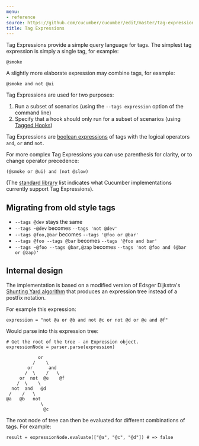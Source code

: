 ```yaml
---
menu:
- reference
source: https://github.com/cucumber/cucumber/edit/master/tag-expressions/README.md
title: Tag Expressions
---
```


Tag Expressions provide a simple query language for tags. The simplest tag expression is
simply a single tag, for example:

    @smoke

A slightly more elaborate expression may combine tags, for example:

    @smoke and not @ui

Tag Expressions are used for two purposes:

1. Run a subset of scenarios (using the `--tags expression` option of the command line)
2. Specify that a hook should only run for a subset of scenarios (using [Tagged Hooks](/cucumber/hooks/#tagged-hooks))

Tag Expressions are [boolean expressions](https://en.wikipedia.org/wiki/Boolean_expression)
of tags with the logical operators `and`, `or` and `not`.

For more complex Tag Expressions you can use parenthesis for clarity, or to change operator precedence:

    (@smoke or @ui) and (not @slow)

(The [standard library](https://github.com/cucumber/cucumber/blob/master/docs/standard-library.adoc#implementations) list indicates
what Cucumber implementations currently support Tag Expressions).

## Migrating from old style tags

* `--tags @dev` stays the same
* `--tags ~@dev` becomes `--tags 'not @dev'`
* `--tags @foo,@bar` becomes  `--tags '@foo or @bar'`
* `--tags @foo --tags @bar` becomes `--tags '@foo and bar'`
* `--tags ~@foo --tags @bar,@zap` becomes `--tags 'not @foo and (@bar or @zap)'`

## Internal design

The implementation is based on a modified version of Edsger Dijkstra's
[Shunting Yard algorithm](https://en.wikipedia.org/wiki/Shunting-yard_algorithm)
that produces an expression tree instead of a postfix notation.

For example this expression:

    expression = "not @a or @b and not @c or not @d or @e and @f"

Would parse into this expression tree:

    # Get the root of the tree - an Expression object.
    expressionNode = parser.parse(expression)

                or
              /    \
            or      and
           /  \    /   \
         or  not  @e    @f
        /  \    \
      not  and   @d
     /    /   \
    @a   @b   not
                 \
                  @c

The root node of tree can then be evaluated for different combinations of tags.
For example:

    result = expressionNode.evaluate(["@a", "@c", "@d"]) # => false
